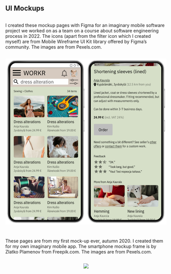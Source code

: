 ## UI Mockups

<style>
.container {
  display:flex;
  flex-flow: row wrap;
  justify-content: space-around;
}

.container img {
  max-width: 100%;
  margin: 1em 0 2em 0;
  border: none;
}
</style>

<div class="container">

I created these mockup pages with Figma for an imaginary mobile software project we worked on as a team on a course about software engineering process in 2022. The icons (apart from the filter icon which I created myself) are from Mobile Wireframe UI Kit library offered by Figma’s community. The images are from Pexels.com.

  <img src="images/school-project-figma-mockups.png">

These pages are from my first mock-up ever, autumn 2020. I created them for my own imaginary mobile app. The smartphone mockup frame is by Zlatko Plamenov from Freepik.com. The images are from Pexels.com.

  <img src="images/my-first-mockup.png">

</div>
